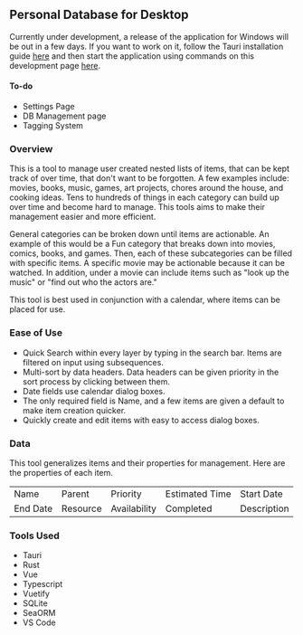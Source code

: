 ## Personal Database for Desktop
Currently under development, a release of the application for Windows will be out in a few days. If you want to work on it, follow the Tauri installation guide [here](https://tauri.app/v1/guides/getting-started/prerequisites) and then start the application using commands on this development page [here](https://tauri.app/v1/guides/development/development-cycle).

#### To-do
* Settings Page
* DB Management page
* Tagging System

### Overview
This is a tool to manage user created nested lists of items, that can be kept track of over time, that don't want to be forgotten. A few examples include: movies, books, music, games, art projects, chores around the house, and cooking ideas. Tens to hundreds of things in each category can build up over time and become hard to manage. This tools aims to make their management easier and more efficient.  

General categories can be broken down until items are actionable. An example of this would be a Fun category that breaks down into movies, comics, books, and games. Then, each of these subcategories can be filled with specific items. A specific movie may be actionable because it can be watched. In addition, under a movie can include items such as "look up the music" or "find out who the actors are."  

This tool is best used in conjunction with a calendar, where items can be placed for use.  

### Ease of Use
* Quick Search within every layer by typing in the search bar. Items are filtered on input using subsequences.
* Multi-sort by data headers. Data headers can be given priority in the sort process by clicking between them.
* Date fields use calendar dialog boxes.
* The only required field is Name, and a few items are given a default to make item creation quicker.
* Quickly create and edit items with easy to access dialog boxes.

### Data
This tool generalizes items and their properties for management. Here are the properties of each item.

| | | | | |
| --- | --- | --- | --- | --- |
| Name    | Parent | Priority | Estimated Time | Start Date |
| End Date | Resource | Availability | Completed | Description |

### Tools Used
* Tauri
* Rust
* Vue
* Typescript
* Vuetify
* SQLite
* SeaORM
* VS Code

